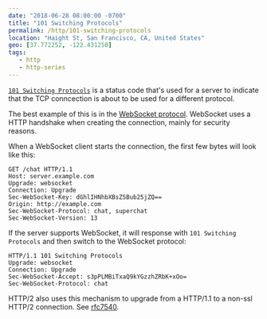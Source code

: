 ```yaml
---
date: "2018-06-28 08:00:00 -0700"
title: "101 Switching Protocols"
permalink: /http/101-switching-protocols
location: "Haight St, San Francisco, CA, United States"
geo: [37.772252, -122.431250]
tags:
   - http
   - http-series
---
```


[`101 Switching Protocols`][1] is a status code that's used for a server to
indicate that the TCP conncection is about to be used for a different
protocol.

The best example of this is in the [WebSocket protocol][2]. WebSocket uses
a HTTP handshake when creating the connection, mainly for security reasons.

When a WebSocket client starts the connection, the first few bytes will
look like this:

```http
GET /chat HTTP/1.1
Host: server.example.com
Upgrade: websocket
Connection: Upgrade
Sec-WebSocket-Key: dGhlIHNhbXBsZSBub25jZQ==
Origin: http://example.com
Sec-WebSocket-Protocol: chat, superchat
Sec-WebSocket-Version: 13
```

If the server supports WebSocket, it will response with
`101 Switching Protocols` and then switch to the WebSocket protocol:

```http
HTTP/1.1 101 Switching Protocols
Upgrade: websocket
Connection: Upgrade
Sec-WebSocket-Accept: s3pPLMBiTxaQ9kYGzzhZRbK+xOo=
Sec-WebSocket-Protocol: chat
```

HTTP/2 also uses this mechanism to upgrade from a HTTP/1.1 to a non-ssl
HTTP/2 connection. See [rfc7540][3].

[1]: https://tools.ietf.org/html/rfc7231#section-6.2.2
[2]: https://tools.ietf.org/html/rfc6455#section-1.2
[3]: https://tools.ietf.org/html/rfc7540#section-3.2
